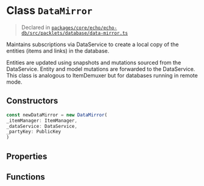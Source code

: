 # Class `DataMirror`
> Declared in [`packages/core/echo/echo-db/src/packlets/database/data-mirror.ts`](https://github.com/dxos/protocols/blob/main/packages/core/echo/echo-db/src/packlets/database/data-mirror.ts#L27)

Maintains subscriptions via DataService to create a local copy of the entities (items and links) in the database.

Entities are updated using snapshots and mutations sourced from the DataService.
Entity and model mutations are forwarded to the DataService.
This class is analogous to ItemDemuxer but for databases running in remote mode.

## Constructors
```ts
const newDataMirror = new DataMirror(
_itemManager: ItemManager,
_dataService: DataService,
_partyKey: PublicKey
)
```

## Properties

## Functions
